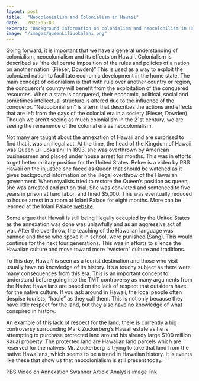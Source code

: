 ```yaml
---
layout: post
title:  "Neocolonialism and Colonialism in Hawaii"
date:   2021-05-03
excerpt: "Background information on colonialism and neocolonilism in Hawaii"
image: "/images/queenLiliuokalani.png"
---
```

Going forward, it is important that we have a general understanding of colonialism, neocolonialism and its effects on Hawaii. 
Colonialism is described as “the deliberate imposition of the rules and policies of a nation on another nation. (Fieser, Dowden)” This is used as a way to exploit the colonized nation to facilitate economic development in the home state. The main concept of colonialism is that with rule over another country or region, the conqueror’s country will benefit from the exploitation of the conquered resources. When a state is conquered, their economic, political, social and sometimes intellectual structure is altered due to the influence of the conqueror. “Neocolonialism” is a term that describes the actions and effects that are left from the days of the colonial era in a society (Fieser, Dowden). Though we aren’t seeing as much colonialism in the 21st century, we are seeing the remanence of the colonial era as neocolonialism.

Not many are taught about the annexation of Hawaii and are surprised to find that it was an illegal act. At the time, the head of the Kingdom of Hawaii was Queen Lili`uokalani. In 1893, she was overthrown by American businessmen and placed under house arrest for months. This was in efforts to get better military position for the United States. Below is a video by PBS Hawaii on the injustice she faced as Queen that should be watched as it gives background information on the illegal overthrow of the Hawaiian government. When royalists tried to restore the Queen’s position as queen, she was arrested and put on trial. She was convicted and sentenced to five years in prison at hard labor, and fined $5,000. This was eventually reduced to house arrest in a room at Iolani Palace for eight months. More can be learned at the Iolani Palace [website](https://www.iolanipalace.org/history/queens-imprisonment/).

Some argue that Hawaii is still being illegally occupied by the United States as the annexation was done was unlawfully and as an aggressive act of war. After the overthrow, the teaching of the Hawaiian language was banned and those who spoke it in school, were punished (Sang). This would continue for the next four generations. This was in efforts to silence the Hawaiian culture and move toward more “western” culture and traditions. 

To this day, Hawai’i is seen as a tourist destination and those who visit usually have no knowledge of its history. It’s a touchy subject as there were many consequences from this era. This is an important concept to understand before going into the TMT controversy as many arguments from the Native Hawaiians are based on the lack of respect that outsiders have for the native culture. If you ask around in Hawaii, the local people often despise tourists, “haole” as they call them. This is not only because they have little respect for the land, but they also have no knowledge of what conspired in history. 

An example of this lack of respect for the land, there is currently a big controversy surrounding Mark Zuckerberg’s Hawaii estate as he is attempting to purchase protected land around his already large $100 million Kauai property. The protected land are Hawaiian land parcels which are reserved for the natives. Mr. Zuckerberg is trying to take that land from the native Hawaiians, which seems to be a trend in Hawaiian history. It is events like these that show us that neocolonialism is still present today.

[PBS Video on Annexation](https://hawaii.pbslearningmedia.org/resource/ha06.ush.ind.overthrow/the-overthrow-of-queen-liliuokalani/)
[Swanner Article Analysis](https://asokamoto.github.io/407FinalProject/blog/Swanners-Article/)
[image link](https://www.nhcohawaii.org/sermons/w-3-29-20-the-queens-meet-the-king/)
